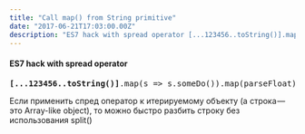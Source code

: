 ```yaml
---
title: "Call map() from String primitive"
date: "2017-06-21T17:03:00.00Z"
description: "ES7 hack with spread operator [...123456..toString()].map(s => s.someDo()).map(parseFloat)  Если применить спред оператор к итер"
---
```


<h4>ES7 hack with spread operator</h4>
<pre><strong>[...123456..toString()]</strong>.map(s =&gt; s.someDo()).map(parseFloat)</pre>
<p>Если применить спред оператор к итерируемому объекту (а строка — это Array-like object), то можно быстро разбить строку без использования split()</p>


